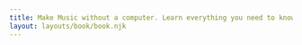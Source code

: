 ```yaml
---
title: Make Music without a computer. Learn everything you need to know to go DAWless.
layout: layouts/book/book.njk
---
```


<!-- # Testing

Soon to be an awesome BOOK! :)
-->